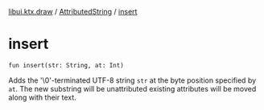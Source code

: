 [libui.ktx.draw](../README.md) / [AttributedString](README.md) / [insert](insert.md)

# insert

`fun insert(str: String, at: Int)`

Adds the '\\0'-terminated UTF-8 string `str` at the byte position specified by `at`.
The new substring will be unattributed existing attributes will be moved along with their text.
